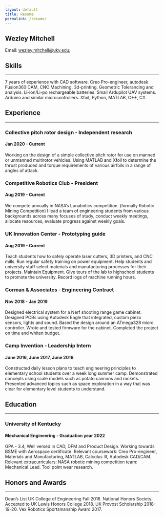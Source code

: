 ```yaml
---
layout: default
title: Resume
permalink: /resume/
---
```


## Wezley Mitchell

Email: [wezley.mitchell@uky.edu](mailto:wdmi229@uky.edu); 

## Skills
---
7 years of experience with CAD software. Creo Pro-engineer, autodesk Fusion360 CAM, CNC Machining. 3d-printing. Geometric Tolerancing and analysis. Li-ion/Li-po rechargeable batteries. Small Ardupilot UAV systems. Arduino and similar microcontrollers. Xfoil, Python, MATLAB, C++, C#.

## Experience
---
### Collective pitch rotor design - Independent research
#### Jan 2020 - Current

Working on the design of a simple collective pitch rotor for use on manned or unmanned multirotor vehicles. Using MATLAB and Xfoil to determine the thrust produced and torque requirements of various airfoils in a range of angles of attack.

### Competitive Robotics Club - President
#### Aug 2019 - Current

We compete annually in NASA’s Lunabotics competition. (formally Robotic Mining Competition) I lead a team of engineering students from various backgrounds across many focuses of study, conduct weekly meetings, allocate resources, evaluate progress against weekly goals. 

### UK Innovation Center - Prototyping guide
#### Aug 2019 - Current

Teach students how to safely operate laser cutters, 3D printers, and CNC mills. Run regular safety training on power equipment. Help students and university staff select materials and manufacturing processes for their projects. Maintain Equipment. Give tours of the lab to highschool students to promote the university. Record logs of machine running hours.

### Corman & Associates - Engineering Contract
#### Nov 2018 - Jan 2019

Designed electrical system for a Nerf shooting range game cabinet. Designed PCBs using Autodesk Eagle that integrated, custom piezo sensors, lights and sound. Based the design around an ATmega328 micro controller. Wrote and tested firmware for the cabinet. Completed the project on time and whiten budget.

### Camp Invention - Leadership Intern
#### June 2016, June 2017, June 2019

Constructed daily lesson plans to teach engineering principles to elementary school students over a week long summer camp. Demonstrated concepts using scale models such as potato cannons and rockets. Presented advanced topics such as space exploration in a way that was clear for elementary level students to understand.

## Education
---
### University of Kentucky
#### Mechanical Engineering - Graduation year 2022

GPA - 3.4, Well versed in CAD, DFM and Product Design. Working towards BSME with Aerospace certificate. Relevant coursework: Creo Pro-engineer, Materials and Manufacturing, MATLAB, Calculus III, Autodesk CAD/CAM. Relevant extracurriculars: NASA robotic mining competition team: Mechanical Lead. Tool point wear research.

## Honors and Awards
---
Dean’s List UK College of Engineering Fall 2018. National Honors Society. Accepted to UK Lewis Honors College 2018. UK Provost Scholarship 2018-19-20. Vex Robotics Sportsmanship Award 2017. 